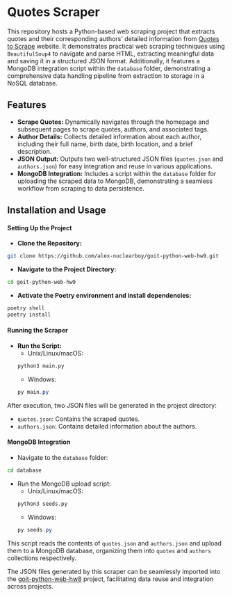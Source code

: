 # Quotes Scraper

This repository hosts a Python-based web scraping project that extracts quotes and their corresponding authors' detailed information from [Quotes to Scrape](http://quotes.toscrape.com) website. It demonstrates practical web scraping techniques using `BeautifulSoup4` to navigate and parse HTML, extracting meaningful data and saving it in a structured JSON format.
Additionally, it features a MongoDB integration script within the `database` folder, demonstrating a comprehensive data handling pipeline from extraction to storage in a NoSQL database.

## Features

- **Scrape Quotes:** Dynamically navigates through the homepage and subsequent pages to scrape quotes, authors, and associated tags.
- **Author Details:** Collects detailed information about each author, including their full name, birth date, birth location, and a brief description.
- **JSON Output:** Outputs two well-structured JSON files (`quotes.json` and `authors.json`) for easy integration and reuse in various applications.
- **MongoDB Integration:** Includes a script within the `database` folder for uploading the scraped data to MongoDB, demonstrating a seamless workflow from scraping to data persistence.

## Installation and Usage

#### Setting Up the Project

- **Clone the Repository:**
```bash
git clone https://github.com/alex-nuclearboy/goit-python-web-hw9.git
```

- **Navigate to the Project Directory:**
```bash
cd goit-python-web-hw9
```

- **Activate the Poetry environment and install dependencies:**
```bash
poetry shell
poetry install
```
#### Running the Scraper

- **Run the Script:**
    - Unix/Linux/macOS:
    ```bash
    python3 main.py
    ```
    - Windows:
    ```powershell
    py main.py
    ```

After execution, two JSON files will be generated in the project directory:

- `quotes.json`: Contains the scraped quotes.
- `authors.json`: Contains detailed information about the authors.

#### MongoDB Integration

- Navigate to the `database` folder:
```bash
cd database
```

- Run the MongoDB upload script:
    - Unix/Linux/macOS:
    ```bash
    python3 seeds.py
    ```
    - Windows:
    ```powershell
    py seeds.py
    ```

This script reads the contents of `quotes.json` and `authors.json` and upload them to a MongoDB database, organizing them into `quotes` and `authors` collections respectively.

The JSON files generated by this scraper can be seamlessly imported into the [goit-python-web-hw8](https://github.com/alex-nuclearboy/goit-python-web-hw8) project, facilitating data reuse and integration across projects.